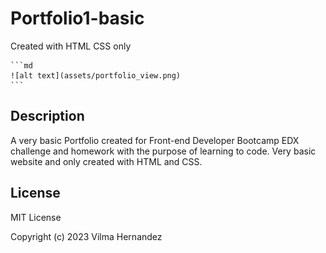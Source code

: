# Portfolio1-basic
Created with HTML CSS only


    ```md
    ![alt text](assets/portfolio_view.png)
    ```

## Description

A very basic Portfolio created for Front-end Developer Bootcamp EDX challenge and homework with the purpose of learning to code.
Very basic website and only created with HTML and CSS.



## License
MIT License

Copyright (c) 2023 Vilma Hernandez
